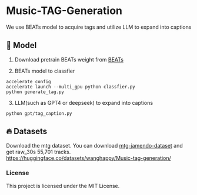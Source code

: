# Music-TAG-Generation
We use BEATs model to acquire tags and utilize LLM to expand into captions
## 🎵 Model

1. Download pretrain BEATs weight from [BEATs](https://github.com/microsoft/unilm/tree/master/beats)

2. BEATs model to classfier
```
accelerate config
accelerate launch --multi_gpu python classfier.py
python generate_tag.py
```

3. LLM(such as GPT4 or deepseek) to expand into captions
```
python gpt/tag_caption.py
```

## 🔥 Datasets

Download the mtg dataset. You can download [mtg-jamendo-dataset](https://mtg.github.io/mtg-jamendo-dataset/) and get raw_30s 55,701 tracks.
https://huggingface.co/datasets/wanghappy/Music-tag-generation/

### License
This project is licensed under the MIT License.
